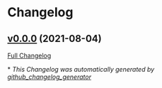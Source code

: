 # Changelog

## [v0.0.0](https://github.com/auri/auri/tree/v0.0.0) (2021-08-04)

[Full Changelog](https://github.com/auri/auri/compare/6ecc600fbfd956d9aa554dfac755b08e678c8a15...v0.0.0)



\* *This Changelog was automatically generated by [github_changelog_generator](https://github.com/github-changelog-generator/github-changelog-generator)*
